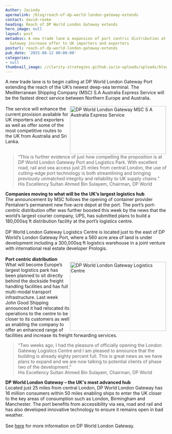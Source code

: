 ```yaml
---
Author: Jacinda
apermalink: /blog/reach-of-dp-world-london-gateway-extends
contact: david-rooke
heading: Reach of DP World London Gateway extends
hero_image: null
layout: post
metadesc: A new trade lane & expansion of port centric distribution at DP World London
  Gateway increase offer to UK importers and exporters
posturl: reach-of-dp-world-london-gateway-extends
pub_date: '2015-08-12 00:00:00'
categories:
- null
thumbnail_image: //clarity-strategies.github.io/ie-uploads/uploads/blog/DP_World_mini.jpg
---
```


<p>A new trade lane is to begin calling at DP World London Gateway Port extending the reach of the UK’s newest deep-sea terminal. The Mediterranean Shipping Company (MSC) S.A Australia Express Service will be the fastest direct service between Northern Europe and Australia.<br/><br/><img alt='DP World London Gateway MSC S A Australia Express Service' src='//clarity-strategies.github.io/ie-uploads/uploads/blog/msc_roberta_300.jpg' style='float:right; height:150px; margin-left:2px; margin-right:2px; width:300px'/>The service will enhance the current provision available for UK importers and exporters as well as offer some of the most competitive routes to the UK from Australia and Sri Lanka.<br/> </p><blockquote><p>“This is further evidence of just how compelling the proposition is at DP World London Gateway Port and Logistics Park. With excellent road, rail and sea access just 25 miles from central London, the use of cutting-edge port technology is both streamlining and bringing previously unmatched integrity and reliability to UK supply chains.”<br/>His Excellency Sultan Ahmed Bin Sulayem, Chairman, DP World</p></blockquote><p><strong>Companies moving to what will be the UK’s largest logistics hub</strong><br/>The announcement by MSC follows the opening of container provider Pentalver’s permanent new five-acre depot at the port. The port’s port-centric distribution offer was further boosted this week by the news that the world’s largest courier company, UPS, has submitted plans to build a 180,000sq ft distribution facility at the port’s logistics centre.<br/><br/>DP World London Gateway Logistics Centre is located just to the east of DP World’s London Gateway Port, where a 560 acre area of land is under development including a 300,000sq ft logistics warehouse in a joint venture with international real estate developer Prologis.<br/><br/><strong>Port centric distribution</strong><br/><img alt='DP World London Gateway Logistics Centre' src='//clarity-strategies.github.io/ie-uploads/uploads/blog/Logistics_DP_World.jpg' style='float:right; height:216px; margin-left:2px; margin-right:2px; width:300px'/>What will become Europe’s largest logistics park has been planned to sit directly behind the dockside freight handling facilities and has full multi-modal transport infrastructure. Last week John Good Shipping announced it had relocated its operations to the centre to be closer to its customers as well as enabling the company to offer an enhanced range of facilities and increase its freight forwarding services.</p><blockquote><p>“Two weeks ago, I had the pleasure of officially opening the London Gateway Logistics Centre and I am pleased to announce that the building is already eighty percent full. This is great news as we have plans to expand and we are now talking to potential clients of phase two of the development.”<br/>His Excellency Sultan Ahmed Bin Sulayem, Chairman, DP World</p></blockquote><p><strong>DP World London Gateway – the UK's most advanced hub</strong><br/>Located just 25 miles from central London, DP World London Gateway has 16 million consumers within 50 miles enabling ships to enter the UK closer to the key areas of consumption such as London, Birmingham and Manchester. The port benefits from accessibility via sea, road and rail and has also developed innovative technology to ensure it remains open in bad weather.<br/><br/>See <a href='http://www.investessex.co.uk/studies/place-studies/london-gateway-port/' target='_blank'>here</a> for more information on DP World London Gateway.<br/> </p><div class='chart-container' style='display: none;'><iframe class='essexchart' frameborder='0' height='1000px' src='https://essexcharts.appspot.com/essex1.html' width='100%'></iframe></div>